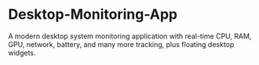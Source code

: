 # Desktop-Monitoring-App
A modern desktop system monitoring application with real-time CPU, RAM, GPU, network, battery, and many more tracking, plus floating desktop widgets.
